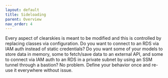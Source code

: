 ```yaml
---
layout: default
title: Sideloading
parent: Overview
nav_order: 4
---
```


Every aspect of clearskies is meant to be modified and this is controlled by replacing classes via configuration. Do you want to connect to an RDS via IAM auth instead of static credentials? Do you want some of your models to store data in memory, some to fetch/save data to an external API, and some to connect via IAM auth to an RDS in a private subnet by using an SSM tunnel through a bastion? No problem. Define your behavior once and re-use it everywhere without issue.
